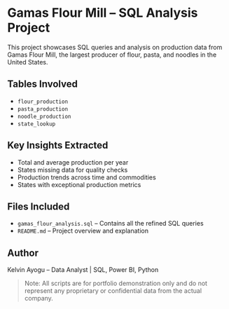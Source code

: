 
# Gamas Flour Mill – SQL Analysis Project

This project showcases SQL queries and analysis on production data from Gamas Flour Mill, the largest producer of flour, pasta, and noodles in the United States.

## Tables Involved
- `flour_production`
- `pasta_production`
- `noodle_production`
- `state_lookup`

## Key Insights Extracted
- Total and average production per year
- States missing data for quality checks
- Production trends across time and commodities
- States with exceptional production metrics

## Files Included
- `gamas_flour_analysis.sql` – Contains all the refined SQL queries
- `README.md` – Project overview and explanation

## Author
Kelvin Ayogu – Data Analyst | SQL, Power BI, Python

> Note: All scripts are for portfolio demonstration only and do not represent any proprietary or confidential data from the actual company.
